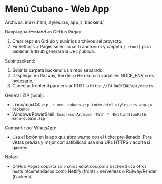 # Menú Cubano - Web App

Archivos: index.html, styles.css, app.js, backend/

Despliegue frontend en GitHub Pages:
1. Crear repo en GitHub y subir los archivos del proyecto.
2. En Settings > Pages seleccionar branch `main` y carpeta `/ (root)` para publicar. GitHub generará la URL pública.

Subir backend:
1. Subir la carpeta backend a un repo separado.
2. Desplegar en Railway, Render o Heroku con variables NODE_ENV si es necesario.
3. Conectar frontend para enviar POST a `https://TU_BACKEND/api/orders`.

Generar ZIP (local):
- Linux/macOS: `zip -r menu-cubano.zip index.html styles.css app.js backend/`
- Windows PowerShell: `Compress-Archive -Path * -DestinationPath menu-cubano.zip`

Compartir por WhatsApp:
- Usa el botón en la app que abre wa.me con el ticket pre-llenado. Para vistas previas y mejor compatibilidad usa una URL HTTPS y acorta si quieres.

Notas:
- GitHub Pages soporta solo sitios estáticos; para backend usa otros hosts recomendados como Netlify (front) + serverless o Railway/Render (backend).